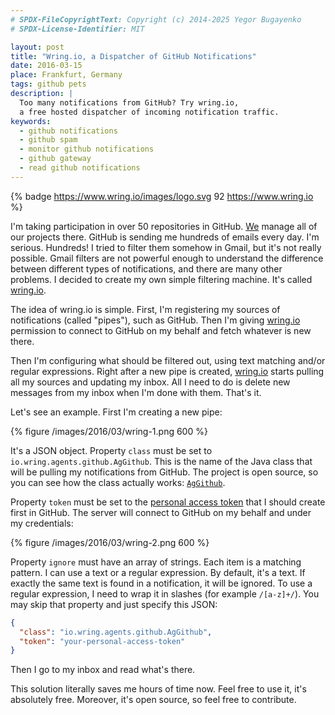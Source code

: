 ```yaml
---
# SPDX-FileCopyrightText: Copyright (c) 2014-2025 Yegor Bugayenko
# SPDX-License-Identifier: MIT

layout: post
title: "Wring.io, a Dispatcher of GitHub Notifications"
date: 2016-03-15
place: Frankfurt, Germany
tags: github pets
description: |
  Too many notifications from GitHub? Try wring.io,
  a free hosted dispatcher of incoming notification traffic.
keywords:
  - github notifications
  - github spam
  - monitor github notifications
  - github gateway
  - read github notifications
---
```


{% badge https://www.wring.io/images/logo.svg 92 https://www.wring.io %}

I'm taking participation in over 50 repositories in GitHub. [We](https://www.zerocracy.com)
manage all of our projects there. GitHub is sending me hundreds of emails
every day. I'm serious. Hundreds! I tried to filter them somehow in Gmail,
but it's not really possible. Gmail filters are not powerful enough to
understand the difference between different types of notifications, and there
are many other problems.
I decided to create my own simple filtering machine. It's called
[wring.io](https://www.wring.io).

<!--more-->

The idea of wring.io is simple. First, I'm registering my sources
of notifications (called "pipes"), such as GitHub. Then I'm giving
[wring.io](https://www.wring.io) permission
to connect to GitHub on my behalf and fetch whatever is new there.

Then I'm configuring what should be filtered out, using text matching and/or
regular expressions. Right after a new pipe is created,
[wring.io](https://www.wring.io) starts pulling all my sources and updating my inbox.
All I need to do is delete new messages from my inbox when I'm done with them.
That's it.

Let's see an example. First I'm creating a new pipe:

{% figure /images/2016/03/wring-1.png 600 %}

It's a JSON object. Property `class` must be set to
`io.wring.agents.github.AgGithub`. This is the name of the Java
class that will be pulling my notifications from GitHub. The project is
open source, so you can see how the class actually works:
[`AgGithub`](https://github.com/yegor256/wring/blob/0.8.5/src/main/java/io/wring/agents/github/AgGithub.java).

Property `token` must be set to the [personal access token](https://github.com/settings/tokens/new)
that I should create first in GitHub. The server will connect to GitHub
on my behalf and under my credentials:

{% figure /images/2016/03/wring-2.png 600 %}

Property `ignore` must have an array of strings. Each item is a matching
pattern. I can use a text or a regular expression. By default, it's
a text. If exactly the same text is found in a notification, it
will be ignored. To use a regular expression, I need to wrap it in slashes (for example `/[a-z]+/`).
You may skip that property and just specify this JSON:

```json
{
  "class": "io.wring.agents.github.AgGithub",
  "token": "your-personal-access-token"
}
```

Then I go to my inbox and read what's there.

This solution literally saves me hours of time now. Feel free to use
it, it's absolutely free. Moreover, it's open source, so feel free to
contribute.
